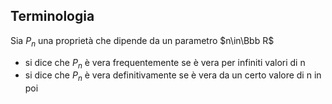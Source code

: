 ## Terminologia
Sia $P_n$ una proprietà che dipende da un parametro $n\in\Bbb R$ 
- si dice che $P_n$ è vera frequentemente se è vera per infiniti valori di n
- si dice che $P_n$ è vera definitivamente se è vera da un certo valore di n in poi 